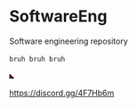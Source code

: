 # SoftwareEng
Software engineering repository

`bruh bruh bruh`

![bruh](/graphics/player_boot.png)

https://discord.gg/4F7Hb6m
